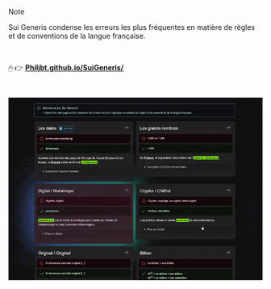 > [!NOTE]  
> Sui Generis condense les erreurs les plus fréquentes en matière de règles et de conventions de la langue française.

<br/>

🖱 👉 **[Philjbt.github.io/SuiGeneris/](https://philjbt.github.io/SuiGeneris/#digital)**

<br/>

![screen_record.gif](res/screen_record.gif)
